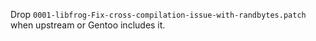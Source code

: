 Drop `0001-libfrog-Fix-cross-compilation-issue-with-randbytes.patch` when upstream or Gentoo includes it.
